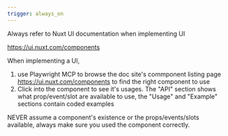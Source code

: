 ```yaml
---
trigger: always_on
---
```


Always refer to Nuxt UI documentation when implementing UI

https://ui.nuxt.com/components

When implementing a UI,

1. use Playwright MCP to browse the doc site's commponent listing page https://ui.nuxt.com/components to find the right component to use
2. Click into the component to see it's usages. The "API" section shows what prop/event/slot are available to use, the "Usage" and "Example" sections contain coded examples

NEVER assume a component's existence or the props/events/slots available, always make sure you used the component correctly.
